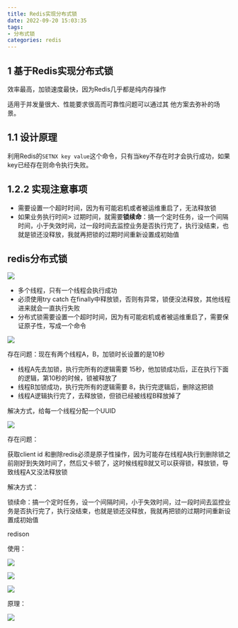 ```yaml
---
title: Redis实现分布式锁
date: 2022-09-20 15:03:35
tags:
- 分布式锁
categories: redis
---
```


## 1 **基于Redis实现分布式锁**

效率最高，加锁速度最快，因为Redis几乎都是纯内存操作

适用于并发量很大、性能要求很高而可靠性问题可以通过其 他方案去弥补的场景。 

## 1.1 设计原理

利用Redis的`SETNX key value`这个命令，只有当key不存在时才会执行成功，如果key已经存在则命令执行失败。

## 1.2.2 实现注意事项

- 需要设置一个超时时间，因为有可能宕机或者被运维重启了，无法释放锁
- 如果业务执行时间> 过期时间，就需要**锁续命**：搞一个定时任务，设一个间隔时间，小于失效时间，过一段时间去监控业务是否执行完了，执行没结束，也就是锁还没释放，我就再把锁的过期时间重新设置成初始值

## redis分布式锁

![](https://tva1.sinaimg.cn/large/e6c9d24ely1h6b11433hoj21kg0u0adf.jpg)

- 多个线程，只有一个线程会执行成功
- 必须使用try catch 在finally中释放锁，否则有异常，锁便没法释放，其他线程进来就会一直执行失败
- 分布式锁需要设置一个超时时间，因为有可能宕机或者被运维重启了，需要保证原子性，写成一个命令

![](https://tva1.sinaimg.cn/large/e6c9d24ely1h6b1621v7yj21ec0goq5r.jpg)

存在问题：现在有两个线程A，B，加锁时长设置的是10秒

- 线程A先去加锁，执行完所有的逻辑需要 15秒，他加锁成功后，正在执行下面的逻辑，第10秒的时候，锁被释放了
- 线程B加锁成功，执行完所有的逻辑需要 8，执行完逻辑后，删除这把锁
- 线程A逻辑执行完了，去释放锁，但锁已经被线程B释放掉了

解决方式，给每一个线程分配一个UUID

![](https://tva1.sinaimg.cn/large/e6c9d24ely1h6b1hwkaarj21jw0scn1d.jpg)

存在问题：

获取client id 和删除redis必须是原子性操作，因为可能存在线程A执行到删除锁之前刚好到失效时间了，然后又卡顿了，这时候线程B就又可以获得锁，释放锁，导致线程A又没法释放锁

解决方式：

锁续命：搞一个定时任务，设一个间隔时间，小于失效时间，过一段时间去监控业务是否执行完了，执行没结束，也就是锁还没释放，我就再把锁的过期时间重新设置成初始值



redison

使用：

![](https://tva1.sinaimg.cn/large/e6c9d24ely1h6b1ygqebkj217s0ccwfs.jpg)

![](https://tva1.sinaimg.cn/large/e6c9d24ely1h6b1z3x7w3j20eq034gll.jpg)

![](https://tva1.sinaimg.cn/large/e6c9d24ely1h6b1wzvpx3j21dn0u0tck.jpg)

原理：

![](https://tva1.sinaimg.cn/large/e6c9d24ely1h6b22djvmej21260o8whq.jpg)



# 
